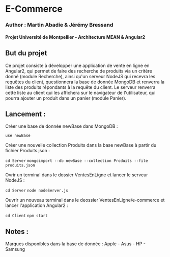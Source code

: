 # E-Commerce

### Author : Martin Abadie & Jérémy Bressand
#### Projet Université de Montpellier - Architecture MEAN & Angular2






## But du projet

Ce projet consiste à développer une application de vente en ligne en Angular2, qui permet de faire des recherche de produits via un critère donné (module Recherche), 
ainsi qu'un serveur NodeJS qui recevra les requêtes du client, questionnera la base de donnée MongoDB et renverra la liste des produits répondants à la requête du client. 
Le serveur renverra cette liste au client qui les affichera sur le navigateur de l'utilisateur, qui pourra ajouter un produit dans un panier (module Panier).






## Lancement :

Créer une base de donnée newBase dans MongoDB : 

`use newBase`


Créer une nouvelle collection Produits dans la base newBase à partir du fichier Produits.json : 

`cd Server`
`mongoimport --db newBase --collection Produits --file produits.json`


Ovrir un terminal dans le dossier VentesEnLigne et lancer le serveur NodeJS : 

`cd Server`
`node nodeServer.js`


Ouvrir un nouveau terminal dans le deossier VentesEnLigne/e-commerce et lancer l'application Angular2 : 

`cd Client`
`npm start`






## Notes :

Marques disponibles dans la base de donnée : Apple - Asus - HP - Samsung
